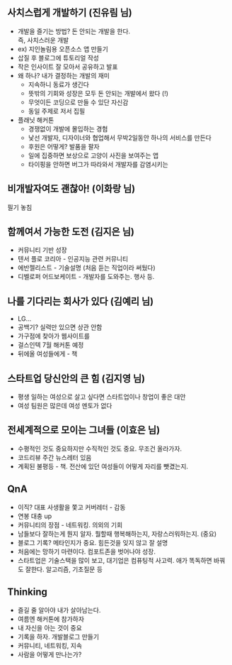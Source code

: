 사치스럽게 개발하기 (진유림 님)
-----------
- 개발을 즐기는 방법? 돈 안되는 개발을 한다.  
즉, 사치스러운 개발
- ex) 지인놀림용 오픈소스 앱 만들기
- 삽질 후 블로그에 튜토리얼 작성
- 작은 인사이트 잘 모아서 공유하고 발표
- 왜 하나? 내가 결정하는 개발의 재미
  - 지속하니 동료가 생긴다
  - 뜻밖의 기회와 성장은 모두 돈 안되는 개발에서 왔다 (!)
  - 무엇이든 코딩으로 만들 수 있단 자신감
  - 동일 주제로 저서 집필
- 플래닛 해커톤
  - 경쟁없이 개발에 몰입하는 경험
  - 낯선 개발자, 디자이너와 협업해서 무박2일동안 하나의 서비스를 만든다
  - 후원은 어떻게? 발품을 팔자
  - 일에 집중하면 보상으로 고양이 사진을 보여주는 앱
  - 타이핑을 안하면 버그가 따라와서 개발자를 감염시키는 

비개발자여도 괜찮아! (이화랑 님)
------------------
필기 놓침

함께여서 가능한 도전 (김지은 님)
-------------------
- 커뮤니티 기반 성장
- 텐서 플로 코리아 - 인공지능 관련 커뮤니티
- 에반젤리스트 - 기술설명 (처음 듣는 직업이라 써뒀다)  
- 디벨로퍼 어드보케이트 - 개발자를 도와주는. 행사 등.

나를 기다리는 회사가 있다 (김예리 님)
------------------
- LG...
- 공백기? 실력만 있으면 상관 안함
- 가구점에 찾아가 웹사이트를 
- 걸스인텍 7월 해커톤 예정
- 뒤에올 여성들에게 - 책 

스타트업 당신안의 큰 힘 (김지영 님)
-----------------
- 평생 일하는 여성으로 살고 싶다면 스타트업이나 창업이 좋은 대안 
- 여성 팀원은 많은데 여성 멘토가 없다

전세계적으로 모이는 그녀들 (이효은 님)
------------------
- 수평적인 것도 중요하지만 수직적인 것도 중요. 무조건 올라가자.
- 코드리뷰 주간 뉴스레터 있음
- 계획된 불평등 - 책. 전산에 있던 여성들이 어떻게 자리를 뺏겼는지.

QnA
--------
- 이직? 대표 사생활을 쫓고 커버레터 - 감동
- 연봉 대충 up
- 커뮤니티의 장점 - 네트워킹. 의외의 기회
- 남들보다 잘하는게 뭔지 알자. 뭘할때 행복해하는지, 자랑스러워하는지. (중요)
- 블로그 기록? 메타인지가 중요. 힘든것을 잊지 않고 잘 설명
- 처음에는 망하기 마련이다. 컴포트존을 벗어나야 성장.
- 스타트업은 기술스택을 많이 보고, 대기업은 컴퓨팅적 사고력. 애가 똑독하면 바꿔도 잘한다. 알고리즘, 기초질문 등

Thinking
--------
- 즐길 줄 알아야 내가 살아남는다.
- 여름엔 해커톤에 참가하자
- 내 자신을 아는 것이 중요
- 기록을 하자. 개발블로그 만들기
- 커뮤니티, 네트워킹, 지속
- 사람을 어떻게 만나는가?
